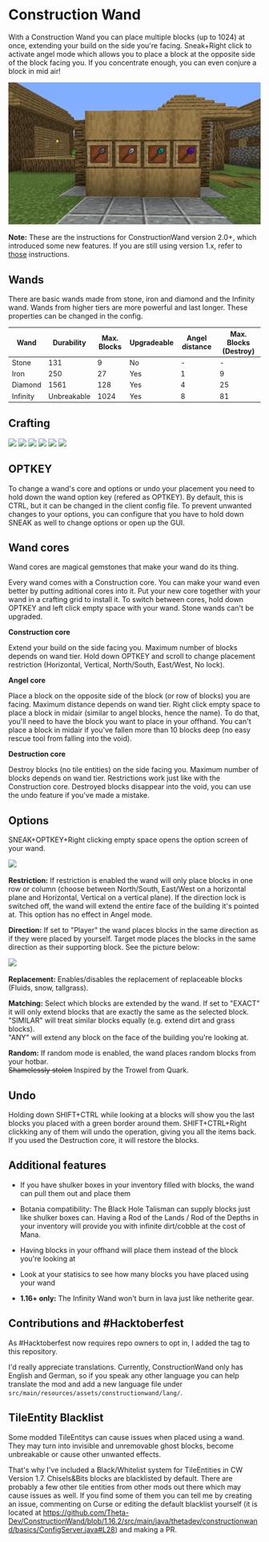 # Construction Wand

With a Construction Wand you can place multiple blocks (up to 1024) at once, extending your build on the side you're
facing. Sneak+Right click to activate angel mode which allows you to place a block at the opposite side of the block
facing you. If you concentrate enough, you can even conjure a block in mid air!

![](images/wands.png)

**Note:** These are the instructions for ConstructionWand version 2.0+, which introduced some new features.
If you are still using version 1.x, refer to [those](https://github.com/Theta-Dev/ConstructionWand/tree/1.16.2-1.7)
instructions.

## Wands

There are basic wands made from stone, iron and diamond and the Infinity wand. Wands from higher tiers are more powerful
and last longer. These properties can be changed in the config.

| Wand     | Durability  | Max. Blocks | Upgradeable | Angel distance | Max. Blocks (Destroy) |
|----------|-------------|-------------|-------------|----------------|-----------------------|
| Stone    | 131         | 9           | No          | -              | -                     |
| Iron     | 250         | 27          | Yes         | 1              | 9                     |
| Diamond  | 1561        | 128         | Yes         | 4              | 25                    |
| Infinity | Unbreakable | 1024        | Yes         | 8              | 81                    |

## Crafting
![](https://raw.githubusercontent.com/Theta-Dev/ConstructionWand/1.16.2/images/crafting1.png)
![](https://raw.githubusercontent.com/Theta-Dev/ConstructionWand/1.16.2/images/crafting2.png)
![](https://raw.githubusercontent.com/Theta-Dev/ConstructionWand/1.16.2/images/crafting3.png)
![](https://raw.githubusercontent.com/Theta-Dev/ConstructionWand/1.16.2/images/crafting4.png)
![](https://raw.githubusercontent.com/Theta-Dev/ConstructionWand/1.16.2/images/crafting5.png)
![](https://raw.githubusercontent.com/Theta-Dev/ConstructionWand/1.16.2/images/crafting6.png)

## OPTKEY

To change a wand's core and options or undo your placement you need to hold down the wand option key
(refered as OPTKEY). By default, this is CTRL, but it can be changed in the client config file. To prevent unwanted
changes to your options, you can configure that you have to hold down SNEAK as well to change options or open up the
GUI.

## Wand cores

Wand cores are magical gemstones that make your wand do its thing.

Every wand comes with a Construction core. You can make your wand even better by putting
aditional cores into it. Put your new core together with your wand in a
crafting grid to install it. To switch between cores, hold down OPTKEY and left click empty space
with your wand.
Stone wands can't be upgraded.

**Construction core**

Extend your build on the side facing you. Maximum number of blocks depends on wand tier.
Hold down OPTKEY and scroll to change placement restriction
(Horizontal, Vertical, North/South, East/West, No lock).

**Angel core**

Place a block on the opposite side of the block (or row of blocks) you are facing. Maximum distance depends
on wand tier. Right click empty space to place a block in midair (similar to angel blocks, hence the name).
To do that, you'll need to have the block you want to place in your offhand. You can't place a block in midair
if you've fallen more than 10 blocks deep (no easy rescue tool from falling into the void).

**Destruction core**

Destroy blocks (no tile entities) on the side facing you. Maximum number of blocks depends on wand tier.
Restrictions work just like with the Construction core. Destroyed blocks disappear into the void,
you can use the undo feature if you've made a mistake.

## Options
SNEAK+OPTKEY+Right clicking empty space opens the option screen of your wand.

![](https://raw.githubusercontent.com/Theta-Dev/ConstructionWand/1.15/images/options.png)

**Restriction:** If restriction is enabled the wand will only place blocks in one row or column
(choose between North/South, East/West on a horizontal plane and Horizontal, Vertical on a vertical plane).
If the direction lock is switched off, the wand will extend the entire face of the building it's pointed at.
This option has no effect in Angel mode.

**Direction:** If set to "Player" the wand places blocks in the same direction as if they were placed by yourself.
Target mode places the blocks in the same direction as their supporting block. See the picture below:

![](https://raw.githubusercontent.com/Theta-Dev/ConstructionWand/1.15/images/placedir.png)

**Replacement:** Enables/disables the replacement of replaceable blocks (Fluids, snow, tallgrass).

**Matching:** Select which blocks are extended by the wand. If set to "EXACT" it will only extend blocks that
are exactly the same as the selected block.<br>
"SIMILAR" will treat similar blocks equally (e.g. extend dirt and grass blocks).<br>
"ANY" will extend any block on the face of the building you're looking at.

**Random:** If random mode is enabled, the wand places random blocks from your hotbar.<br>
~~Shamelessly stolen~~ Inspired by the Trowel from Quark.

## Undo
Holding down SHIFT+CTRL while looking at a blocks will show you the last blocks you placed with a green border
around them. SHIFT+CTRL+Right clickking any of them will undo the operation, giving you all the items back.
If you used the Destruction core, it will restore the blocks.

## Additional features
- If you have shulker boxes in your inventory filled with blocks, the wand can pull them out and place them

- Botania compatibility: The Black Hole Talisman can supply blocks just like shulker boxes can.
  Having a Rod of the Lands / Rod of the Depths in your inventory will provide you with infinite dirt/cobble
  at the cost of Mana.

- Having blocks in your offhand will place them instead of the block you're looking at

- Look at your statisics to see how many blocks you have placed using your wand

- **1.16+ only:** The Infinity Wand won't burn in lava just like netherite gear.

## Contributions and #Hacktoberfest
As #Hacktoberfest now requires repo owners to opt in, I added the tag to this repository.

I'd really appreciate translations. Currently, ConstructionWand only has English and German,
so if you speak any other language you can help translate the mod and add a new language file
under `src/main/resources/assets/constructionwand/lang/`.

## TileEntity Blacklist
Some modded TileEntitys can cause issues when placed using a wand. They may turn into invisible and
unremovable ghost blocks, become unbreakable or cause other unwanted effects.

That's why I've included a Black/Whitelist system
for TileEntities in CW Version 1.7. Chisels&Bits blocks are blacklisted by default.
There are probably a few other tile entities from other mods out there which may cause issues as well.
If you find some of them you can tell me by creating
an issue, commenting on Curse or editing the default blacklist yourself
(it is located at https://github.com/Theta-Dev/ConstructionWand/blob/1.16.2/src/main/java/thetadev/constructionwand/basics/ConfigServer.java#L28)
and making a PR.

